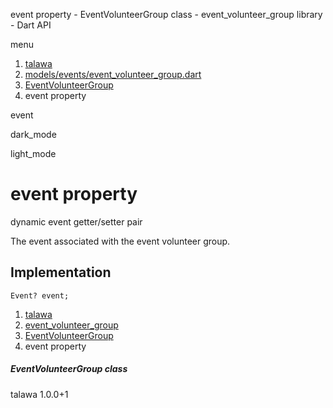 




event property - EventVolunteerGroup class - event\_volunteer\_group library - Dart API







menu

1. [talawa](../../index.html)
2. [models/events/event\_volunteer\_group.dart](../../file-___home_harshil_Desktop_open-source_palisadoes_talawa_lib_models_events_event_volunteer_group/)
3. [EventVolunteerGroup](../../file-___home_harshil_Desktop_open-source_palisadoes_talawa_lib_models_events_event_volunteer_group/EventVolunteerGroup-class.html)
4. event property

event


dark\_mode

light\_mode




# event property


dynamic
event
getter/setter pair

The event associated with the event volunteer group.


## Implementation

```
Event? event;
```

 


1. [talawa](../../index.html)
2. [event\_volunteer\_group](../../file-___home_harshil_Desktop_open-source_palisadoes_talawa_lib_models_events_event_volunteer_group/)
3. [EventVolunteerGroup](../../file-___home_harshil_Desktop_open-source_palisadoes_talawa_lib_models_events_event_volunteer_group/EventVolunteerGroup-class.html)
4. event property

##### EventVolunteerGroup class





talawa
1.0.0+1






